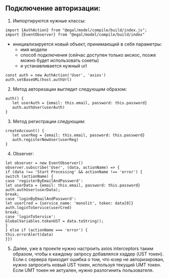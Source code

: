 ## Подключение авторизации:

1. Импортируются нужные классы:
```
import {AuthAction} from "@egal/model/compile/build/index.js";
import {EventObserver} from "@egal/model/compile/build/index"
```
- инициализируется новый объект, принимающий в себя параметры: 
    - имя модели
    - способ подключения (сейчас доступен только аксиос, позже можно будет использовать сокеты)
    - и устанавливается нужный url
```
const auth = new AuthAction('User', 'axios')
auth.setBaseURL(host.authUrl)
```

2. Метод авторизации выглядит следующим образом:
```
auth() {
   let userAuth = {email: this.email, password: this.password}
   auth.authUser(userAuth)
}
```
3. Метод регистрации следующим:
```
createAccount() {
   let userReg = {email: this.email, password: this.password}
   auth.registerNewUser(userReg)
}
```
4. Observer:
```
let observer = new EventObserver()
observer.subscribe('User', (data, actionName) => {
if (data !== 'Start Processing' && actionName !== 'error') {
switch (actionName) {
case 'registerByEmailAndPassword':
let userData = {email: this.email, password: this.password}
auth.authUser(userData);
break;
case 'loginByEmailAndPassword':
let userCred = {service_name: 'monolit', token: data[0]}
auth.loginToService(userCred)
break;
case 'loginToService':
GlobalVariables.tokenUST = data.toString();
}
} else if (actionName === 'error') {
this.errorAlert(data)
}})
```
5. Далее, уже в проекте нужно настроить axios interceptors таким образом, чтобы к каждому запросу добавлялся хэддер (UST токен).  Если  с сервера приходит ошибка о том, что юзер не авторизирован, нужно запросить новый UST токен, используя текущий UMT токен. Если UMT токен не актуален, нужно разлогинить пользователя.
